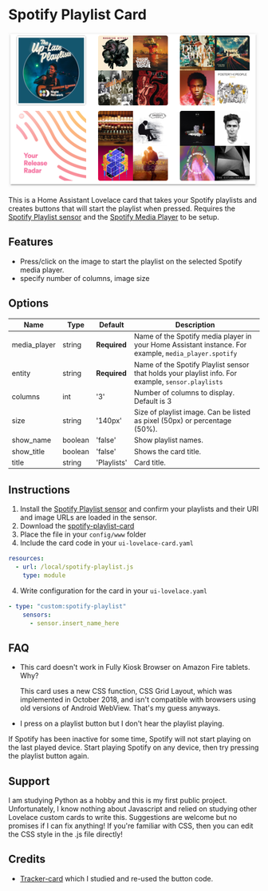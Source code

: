 # Spotify Playlist Card
![playlist](images/playlist-no_title_no_name.PNG)

This is a Home Assistant Lovelace card that takes your Spotify playlists and creates buttons that will start the playlist when pressed. Requires the [Spotify Playlist sensor](https://github.com/dnguyen800/Spotify-Playlist-Sensor) and the [Spotify Media Player](https://www.home-assistant.io/components/media_player.spotify/) to be setup.

## Features
  - Press/click on the image to start the playlist on the selected Spotify media player.
  - specify number of columns, image size
  
## Options

| Name | Type | Default | Description
| ---- | ---- | ------- | -----------
| media_player | string | **Required** | Name of the Spotify media player in your Home Assistant instance. For example, `media_player.spotify`
| entity| string | **Required** | Name of the Spotify Playlist sensor that holds your playlist info. For example, `sensor.playlists`
| columns | int | '3' | Number of columns to display. Default is 3
| size | string | '140px' | Size of playlist image. Can be listed as pixel (50px) or percentage (50%).
| show_name | boolean | 'false' | Show playlist names. 
| show_title | boolean | 'false' | Shows the card title. 
| title | string | 'Playlists' | Card title.

## Instructions
1. Install the [Spotify Playlist sensor](https://github.com/dnguyen800/Spotify-Playlist-Sensor) and confirm your playlists and their URI and image URLs are loaded in the sensor.
1. Download the [spotify-playlist-card](https://raw.githubusercontent.com/dnguyen800/Spotify-Playlist/master/spotify-playlist-card.js)
2. Place the file in your `config/www` folder
3. Include the card code in your `ui-lovelace-card.yaml`
```yaml
resources:
  - url: /local/spotify-playlist.js
    type: module
```
4. Write configuration for the card in your `ui-lovelace.yaml`

```yaml
- type: "custom:spotify-playlist"
    sensors:
      - sensor.insert_name_here
```

## FAQ
 - This card doesn't work in Fully Kiosk Browser on Amazon Fire tablets. Why?

   This card uses a new CSS function, CSS Grid Layout, which was implemented in October 2018, and isn't compatible with browsers using old versions of Android WebView. That's my guess anyways.

 - I press on a playlist button but I don't hear the playlist playing.
 
 If Spotify has been inactive for some time, Spotify will not start playing on the last played device. Start playing Spotify on any device, then try pressing the playlist button again.
 
## Support
I am studying Python as a hobby and this is my first public project. Unfortunately, I know nothing about Javascript and relied on studying other Lovelace custom cards to write this. Suggestions are welcome but no promises if I can fix anything! If you're familiar with CSS, then you can edit the CSS style in the .js file directly!

## Credits
  - [Tracker-card](https://github.com/custom-cards/tracker-card) which I studied and re-used the button code.

